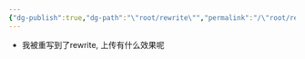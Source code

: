 ```yaml
---
{"dg-publish":true,"dg-path":"\"root/rewrite\"","permalink":"/\"root/rewrite\"/"}
---
```



- 我被重写到了rewrite, 上传有什么效果呢